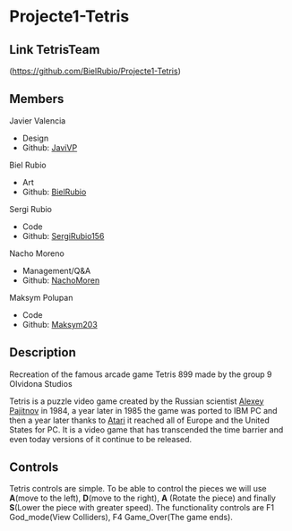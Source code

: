 # Projecte1-Tetris

## Link TetrisTeam
  (https://github.com/BielRubio/Projecte1-Tetris)
  
## Members

Javier Valencia 

* Design
* Github: [JaviVP](https://github.com/JaviVP)

Biel Rubio

* Art
* Github: [BielRubio](https://github.com/BielRubio)

Sergi Rubio

* Code
* Github: [SergiRubio156](https://github.com/SergiRubio156)

Nacho Moreno

* Management/Q&A
* Github: [NachoMoren](https://github.com/NachoMoren)

Maksym Polupan

* Code
* Github: [Maksym203](https://github.com/Maksym203)

## Description

Recreation of the famous arcade game Tetris 899 made by the group 9 Olvidona Studios

Tetris is a puzzle video game created by the Russian scientist [Alexey Pajitnov](https://en.wikipedia.org/wiki/Alexey_Pajitnov) in 1984, a year later in 1985 the game was ported to IBM PC and then a year later thanks to [Atari](https://www.atari.com/) it reached all of Europe and the United States for PC. It is a video game that has transcended the time barrier and even today versions of it continue to be released.

## Controls

Tetris controls are simple.
To be able to control the pieces we will use **A**(move to the left), **D**(move to the right), **A** (Rotate the piece) and finally **S**(Lower the piece with greater speed). The functionality controls are F1 God_mode(View Colliders), F4 Game_Over(The game ends).







 
